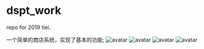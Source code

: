# dspt_work
repo for 2019 tiei.

一个简单的商店系统，实现了基本的功能;
![avatar](http://www.zmmms.top/wp-content/uploads/2020/06/20200619184431_55953.png)
![avatar](http://www.zmmms.top/wp-content/uploads/2020/06/20200619184858_60272.png)
![avatar](http://www.zmmms.top/wp-content/uploads/2020/06/20200619184917_11090.png)
![avatar](http://www.zmmms.top/wp-content/uploads/2020/06/20200619184932_48402.png)

